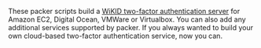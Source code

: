 These packer scripts build a [WiKID two-factor authentication server](https://www.wikidsystems.com) for Amazon EC2, Digital Ocean, VMWare or Virtualbox.  You can also add any additional services supported by packer.  If you always wanted to build your own cloud-based two-factor authentication service, now you can.  
